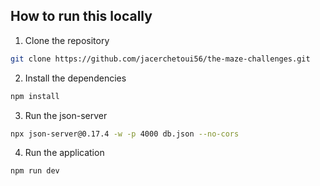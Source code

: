 ## How to run this locally
1. Clone the repository
```bash
git clone https://github.com/jacerchetoui56/the-maze-challenges.git
```

2. Install the dependencies
```bash
npm install
```

3. Run the json-server 
```bash
npx json-server@0.17.4 -w -p 4000 db.json --no-cors
```

4. Run the application
```bash
npm run dev
```